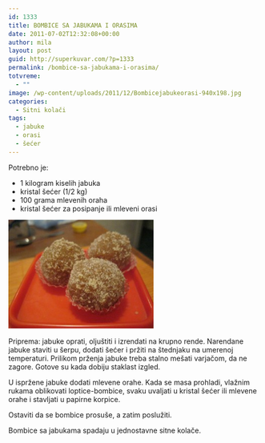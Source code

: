 ```yaml
---
id: 1333
title: BOMBICE SA JABUKAMA I ORASIMA
date: 2011-07-02T12:32:08+00:00
author: mila
layout: post
guid: http://superkuvar.com/?p=1333
permalink: /bombice-sa-jabukama-i-orasima/
totvreme:
  - ""
image: /wp-content/uploads/2011/12/Bombicejabukeorasi-940x198.jpg
categories:
  - Sitni kolači
tags:
  - jabuke
  - orasi
  - šećer
---
```

Potrebno je:

  * 1 kilogram kiselih jabuka
  * kristal šećer (1/2 kg)
  * 100 grama mlevenih oraha
  * kristal šećer za posipanje ili mleveni orasi

<img class="alignnone size-medium wp-image-2300" title="Bombicejabukeorasi" src="/wp-content/uploads/2011/07/Bombicejabukeorasi-e1327059400644.jpg" alt="" width="290" height="217" /> 

Priprema: jabuke oprati, oljuštiti i izrendati na krupno rende. Narendane jabuke staviti u šerpu, dodati šećer i pržiti na štednjaku na umerenoj temperaturi. Prilikom prženja jabuke treba stalno mešati varjačom, da ne zagore. Gotove su kada dobiju staklast izgled.

U ispržene jabuke dodati mlevene orahe. Kada se masa prohladi, vlažnim rukama oblikovati loptice-bombice, svaku uvaljati u kristal šećer ili mlevene orahe i stavljati u papirne korpice.

Ostaviti da se bombice prosuše, a zatim poslužiti.

Bombice sa jabukama spadaju u jednostavne sitne kolače.

&nbsp;